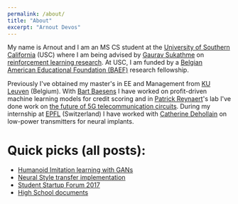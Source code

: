 ```yaml
---
permalink: /about/
title: "About"
excerpt: "Arnout Devos"
---
```


My name is Arnout and I am an MS CS student at the [University of Southern California](http://www.usc.edu) (USC) where I am being advised by [Gaurav Sukathme](http://robotics.usc.edu/~gaurav/) on [reinforcement learning research](https://uscresl.github.io/humanoid-gail/). At USC, I am funded by a [Belgian American Educational Foundation (BAEF)](http://www.baef.be) research fellowship.

Previously I've obtained my master's in EE and Management from [KU Leuven](http://www.kuleuven.be) (Belgium). With [Bart Baesens](https://feb.kuleuven.be/Bart.Baesens) I have worked on profit-driven machine learning models for credit scoring and in [Patrick Reynaert](http://homes.esat.kuleuven.be/~reynaert/)'s lab I've done work on [the future of 5G telecommunication circuits](https://lirias.kuleuven.be/bitstream/123456789/555554/1/NORCAS_Arnout.pdf). During my internship at [EPFL](https://epfl.ch/) (Switzerland) I have worked with [Catherine Dehollain](https://personnes.epfl.ch/catherine.dehollain) on low-power transmitters for neural implants.

# Quick picks (all posts):
- [Humanoid Imitation learning with GANs](https://arnoutdevos.github.io)
- [Neural Style transfer implementation](https://arnoutdevos.github.io)
- [Student Startup Forum 2017](https://arnoutdevos.github.io)
- [High School documents](https://arnoutdevos.github.io)